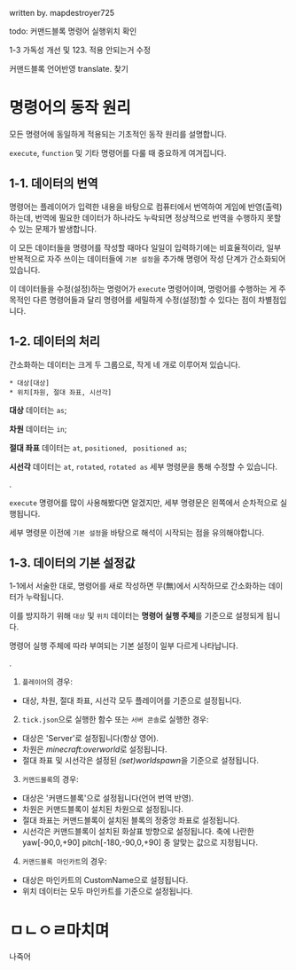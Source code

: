 written by. mapdestroyer725

todo: 커맨드블록 명령어 실행위치 확인

1-3 가독성 개선 및 123. 적용 안되는거 수정

커맨드블록 언어반영 translate. 찾기


# 명령어의 동작 원리

모든 명령어에 동일하게 적용되는 기초적인 동작 원리를 설명합니다.

`execute`, `function` 및 기타 명령어를 다룰 때 중요하게 여겨집니다.

## 1-1. 데이터의 번역
<!--`execute` 명령어를 깊게 다뤄보지 않은 분이라면, `execute` 명령어를

```mcfunction
execute as @a at @s run ...
```
처럼 단지 `대상`을 기준으로 다음 명령어를 실행하는 '조건' 정도로 여길 것입니다.

하지만 `execute` 세부 명령문은 여러 번-->

명령어는 플레이어가 입력한 내용을 바탕으로 컴퓨터에서 번역하여 게임에 반영(출력)하는데,
번역에 필요한 데이터가 하나라도 누락되면 정상적으로 번역을 수행하지 못할 수 있는 문제가 발생합니다.

이 모든 데이터들을 명령어를 작성할 때마다 일일이 입력하기에는 비효율적이라,
일부 반복적으로 자주 쓰이는 데이터들에 `기본 설정`을 추가해 명령어 작성 단계가 간소화되어 있습니다.

이 데이터들을 수정(설정)하는 명령어가 `execute` 명령어이며, 명령어를 수행하는 게 주 목적인 다른 명령어들과 달리 
명령어를 세밀하게 수정(설정)할 수 있다는 점이 차별점입니다.

## 1-2. 데이터의 처리

간소화하는 데이터는 크게 두 그룹으로, 작게 네 개로 이루어져 있습니다.

```mcfunction
* 대상[대상]
* 위치[차원, 절대 좌표, 시선각]
```
**대상** 데이터는 `as`;

**차원** 데이터는 `in`;

**절대 좌표** 데이터는 `at`, `positioned`, ` positioned as`;

**시선각** 데이터는 `at`, `rotated`, `rotated as` 세부 명령문을 통해 수정할 수 있습니다.

.

`execute` 명령어를 많이 사용해봤다면 알겠지만, 세부 명령문은 왼쪽에서 순차적으로 실행됩니다.

세부 명령문 이전에 `기본 설정`을 바탕으로 해석이 시작되는 점을 유의해야합니다.



## 1-3. 데이터의 기본 설정값

1-1에서 서술한 대로, 명령어를 새로 작성하면 무(無)에서 시작하므로 간소화하는 데이터가 누락됩니다.

이를 방지하기 위해 `대상` 및 `위치` 데이터는 **명령어 실행 주체**를 기준으로 설정되게 됩니다.

명령어 실행 주체에 따라 부여되는 기본 설정이 일부 다르게 나타납니다.

.

1. `플레이어`의 경우:

  * 대상, 차원, 절대 좌표, 시선각 모두 플레이어를 기준으로 설정됩니다.

2. `tick.json`으로 실행한 함수 또는 `서버 콘솔`로 실행한 경우: 

 * 대상은 'Server'로 설정됩니다(항상 영어).
 * 차원은 *minecraft:overworld*로 설정됩니다.
 * 절대 좌표 및 시선각은 설정된 *(set)worldspawn*을 기준으로 설정됩니다.

3. `커맨드블록`의 경우:

 * 대상은 '커맨드블록'으로 설정됩니다(언어 번역 반영).
 * 차원은 커맨드블록이 설치된 차원으로 설정됩니다.
 * 절대 좌표는 커맨드블록이 설치된 블록의 정중앙 좌표로 설정됩니다.
 * 시선각은 커맨드블록이 설치된 화살표 방향으로 설정됩니다. 축에 나란한 yaw[-90,0,+90] pitch[-180,-90,0,+90] 중 알맞는 값으로 지정됩니다.

4. `커맨드블록 마인카트`의 경우:

 * 대상은 마인카트의 CustomName으로 설정됩니다.
 * 위치 데이터는 모두 마인카트를 기준으로 설정됩니다.


# ㅁㄴㅇㄹ마치며
나죽어

